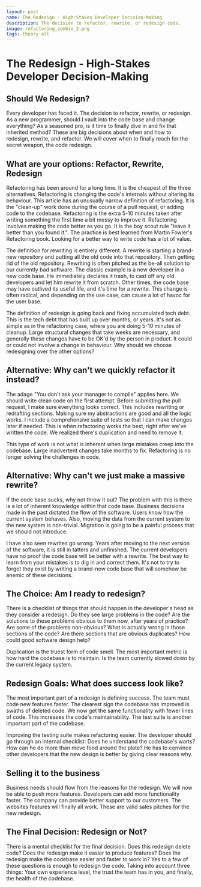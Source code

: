 ```yaml
---
layout: post
name: The Redesign - High-Stakes Developer Decision-Making
description: The decision to refactor, rewrite, or redesign code. 
image: refactoring_zombie_2.png
tags: theory all
---
```


# The Redesign - High-Stakes Developer Decision-Making
## Should We Redesign?
Every developer has faced it. The decision to refactor, rewrite, or redesign. As a new programmer, should I vault into 
the code base and change everything? As a seasoned pro, is it time to finally dive in and fix that inherited method? These 
are big decisions about when and how to redesign, rewrite, and refactor. We will cover when to finally reach for the secret 
weapon, the code redesign.

## What are your options: Refactor, Rewrite, Redesign
Refactoring has been around for a long time. It is the cheapest of the three alternatives. Refactoring is changing the 
code's internals without altering its behaviour. This article has an unusually narrow definition of refactoring. It is the
"clean-up" work done during the course of a pull request, or adding code to the codebase. Refactoring is the extra 5-10 minutes
taken after writing something the first time a bit messy to improve it. Refactoring involves making the code better as you go. 
It is the boy scout rule "leave it better than you found it.". The practice is best learned from Martin Fowler's Refactoring 
book. Looking for a better way to write code has a lot of value. 

The definition for rewriting is entirely different. A rewrite is starting a brand-new repository and putting all the old code
into that repository. Then getting rid of the old repository. Rewriting is often pitched as the be-all solution to our 
currently bad software. The classic example is a new developer in a new code base. He immediately declares it trash, to 
cast off any old developers and let him rewrite it from scratch. Other times, the code base may have outlived its useful 
life, and it's time for a rewrite. This change is often radical, and depending on the use case, can cause a lot of havoc 
for the user base. 

The definition of redesign is going back and fixing accumulated tech debt. This is the tech debt that has built up over months,
or years. It's not as simple as in the refactoring case, where you are doing 5-10 minutes of cleanup. Large structural changes
that take weeks are necessary, and generally these changes have to be OK'd by the person in product. It could or could not 
involve a change in behaviour. Why should we choose redesigning over the other options? 

## Alternative: Why can't we quickly refactor it instead?
The adage "You don't ask your manager to compile" applies here. We should write clean code on the first attempt. Before 
submitting the pull request, I make sure everything looks correct. This includes rewriting or redrafting sections. Making 
sure my abstractions are good and all the logic works. I include a comprehensive suite of tests so that I can make changes 
later if needed. This is when refactoring works the best, right after we've written the code. We realized there's duplication 
and need to remove it. 

This type of work is not what is inherent when large mistakes creep into the codebase. Large inadvertent changes take 
months to fix. Refactoring is no longer solving the challenges in code.

## Alternative: Why can't we just make a massive rewrite?
If the code base sucks, why not throw it out? The problem with this is there is a lot of inherent knowledge within that 
code base. Business decisions made in the past dictated the flow of the software. Users know how the current system behaves. 
Also, moving the data from the current system to the new system is non-trivial. Migration is going to be a painful process 
that we should not introduce. 

I have also seen rewrites go wrong. Years after moving to the next version of the software, it is still in tatters and 
unfinished. The current developers have no proof the code base will be better with a rewrite. The best way to learn from 
your mistakes is to dig in and correct them. It's not to try to forget they exist by writing a brand-new code base that 
will somehow be anemic of these decisions.

## The Choice: Am I ready to redesign?
There is a checklist of things that should happen in the developer's head as they consider a redesign. Do they see large 
problems in the code? Are the solutions to these problems obvious to them now, after years of practice? Are some of the 
problems non-obvious? What is actually wrong in those sections of the code? Are there sections that are obvious duplicates? 
How could good software design help?

Duplication is the truest form of code smell. The most important metric is how hard the codebase is to maintain. Is the 
team currently slowed down by the current legacy system.

## Redesign Goals: What does success look like?
The most important part of a redesign is defining success. The team must code new features faster. The clearest sign the 
codebase has improved is swaths of deleted code. We now get the same functionality with fewer lines of code. This increases 
the code's maintainability. The test suite is another important part of the codebase.

Improving the testing suite makes refactoring easier. The developer should go through an internal checklist: Does he 
understand the codebase's warts? How can he do more than move food around the plate? He has to convince other developers 
that the new design is better by giving clear reasons why.

## Selling it to the business
Business needs should flow from the reasons for the redesign. We will now be able to push more features. Developers can 
add more functionality faster. The company can provide better support to our customers. The websites features will finally
all work. These are valid sales pitches for the new redesign.

## The Final Decision: Redesign or Not?
There is a mental checklist for the final decision. Does this redesign delete code? Does the redesign make it easier to 
produce features? Does the redesign make the codebase easier and faster to work in? Yes to a few of these questions is 
enough to redesign the code. Taking into account three things: Your own experience level, the trust the team has in you,
and finally, the health of the codebase.